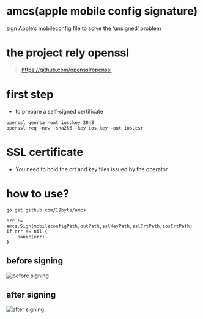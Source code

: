 # amcs(apple mobile config signature)
sign Apple’s mobileconfig file to solve the ‘unsigned’ problem

# the project rely openssl
> https://github.com/openssl/openssl

# first step

* to prepare a self-signed certificate

```
openssl genrsa -out ios.key 2048
openssl req -new -sha256 -key ios.key -out ios.csr
```

# SSL certificate

* You need to hold the crt and key files issued by the operator

# how to use?

```
go get github.com/19byte/amcs

err := amcs.Sign(mobileconfigPath,outPath,sslKeyPath,sslCrtPath,iosCrtPath)
if err != nil {
    panic(err)
}
```

## before signing
![before signing](https://s3.bmp.ovh/imgs/2021/10/b337ce84d8081225.png)

## after signing

![after signing](https://s3.bmp.ovh/imgs/2021/10/922cab47d0be5a6a.png)
